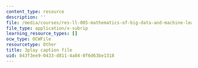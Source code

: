 ```yaml
---
content_type: resource
description: ''
file: /media/courses/res-ll-005-mathematics-of-big-data-and-machine-learning-january-iap-2020/843f3ee90433d8114a840f6d63be1318_zNGKX-4PRsk.srt
file_type: application/x-subrip
learning_resource_types: []
ocw_type: OCWFile
resourcetype: Other
title: 3play caption file
uid: 843f3ee9-0433-d811-4a84-0f6d63be1318
---
```

